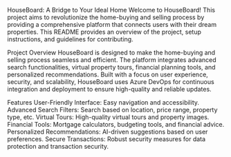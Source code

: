 HouseBoard: A Bridge to Your Ideal Home
Welcome to HouseBoard! This project aims to revolutionize the home-buying and selling process by providing a comprehensive platform that connects users with their dream properties. This README provides an overview of the project, setup instructions, and guidelines for contributing.

Project Overview
HouseBoard is designed to make the home-buying and selling process seamless and efficient. The platform integrates advanced search functionalities, virtual property tours, financial planning tools, and personalized recommendations. Built with a focus on user experience, security, and scalability, HouseBoard uses Azure DevOps for continuous integration and deployment to ensure high-quality and reliable updates.

Features
User-Friendly Interface: Easy navigation and accessibility.
Advanced Search Filters: Search based on location, price range, property type, etc.
Virtual Tours: High-quality virtual tours and property images.
Financial Tools: Mortgage calculators, budgeting tools, and financial advice.
Personalized Recommendations: AI-driven suggestions based on user preferences.
Secure Transactions: Robust security measures for data protection and transaction security.
